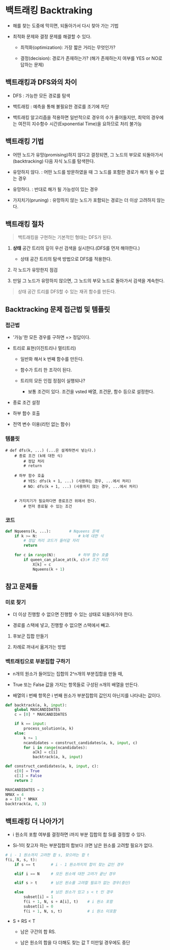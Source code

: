# 백트래킹 Backtraking

- 해를 찾는 도중에 막히면, 되돌아가서 다시 찾아 가는 기법

- 최적화 문제와 결정 문제를 해결할 수 있다.

    - 최적화(optimization): 가장 짧은 거리는 무엇인가?

    - 결정(decision): 경로가 존재하는가? (해가 존재하는지 여부를 YES or NO로 답하는 문제)

## 백트래킹과 DFS와의 차이

- DFS : 가능한 모든 경로를 탐색

- 백트래킹 : 예측을 통해 불필요한 경로를 조기에 차단

- 백트래킹 알고리즘을 적용하면 일반적으로 경우의 수가 줄어들지만, 최악의 경우에는 여전히 지수함수 시간(Exponential Time)을 요하므로 처리 불가능

## 백트래킹 기법

- 어떤 노드가 유망(promising)하지 않다고 결정되면, 그 노드의 부모로 되돌아가서(backtracking) 다음 자식 노드를 탐색한다.

- 유망하지 않다. : 어떤 노드를 방문하였을 때 그 노드를 포함한 경로가 해가 될 수 없는 경우

- 유망하다. : 반대로 해가 될 가능성이 있는 경우

- 가지치기(pruning) : 유망하지 않는 노드가 포함되는 경로는 더 이상 고려하지 않는다.

## 백트래킹 절차

> 백트래킹을 구현하는 기본적인 형태는 DFS가 된다.

1. **상태** 공간 트리의 깊이 우선 검색을 실시한다.(DFS를 먼저 해야한다.)

    - 상태 공간 트리의 탐색 방법으로 DFS를 적용한다.

2. 각 노드가 유망한지 점검

3. 만일 그 노드가 유망하지 않으면, 그 노드의 부모 노드로 돌아가서 검색을 계속한다.

> 상태 공간 트리를 DFS할 수 있는 재귀 함수를 만든다.

## Backtracking 문제 접근법 및 템플릿

### 접근법

- '가능'한 모든 경우를 구하면 => 정답이다.

- 트리로 표현(이진트리나 멀티트리)

    - 일반화 해서 k 번째 함수를 만든다.

    - 함수가 트리 한 조각이 된다.

    - 트리의 모든 인접 정점이 실행되나?

        - 보통 조건이 있다. 조건을 vsted 배열, 조건문, 함수 등으로 설정한다.

- 종료 조건 설정

- 하부 함수 호출

- 전역 변수 이용(리턴 없는 함수)

### 템플릿

```
# def dfs(k, ...) (...은 설계하면서 넣는다.)
    # 종료 조건 (k에 대한 식)
        # 정답 처리
        # return
    
    # 하부 함수 호출
        # YES: dfs(k + 1, ...) (사용하는 경우, ...에서 처리)
        # NO: dfs(k + 1, ...) (사용하지 않는 경우, ...에서 처리)


    # 가지치기가 필요하다면 종료조건 위에서 한다.
        # 먼저 종료될 수 있는 조건
```

### 코드

```python
def Nqueens(k, ...):        # Nqueens 문제
    if k >= N:                  # k에 대한 식
        # 정답 처리 코드가 들어갈 자리
        return
    
    for c in range(N):          # 하부 함수 호출
        if queen_can_place_at(k, c):# 조건 처리
            X[k] = c
            Nqueens(k + 1)
```

## 참고 문제들

### 미로 찾기

- 더 이상 진행할 수 없으면 진행할 수 있는 상태로 되돌아가야 한다. 

- 경로를 스택에 넣고, 진행할 수 없으면 스택에서 빼고.

1. 후보군 집합 만들기

2. 차례로 꺼내서 옮겨가는 방법

### 백트래킹으로 부분집합 구하기

- n개의 원소가 들어있는 집합의 2^n개의 부분집합을 만들 때,

- True 또는 False 값을 가지는 항목들로 구성된 n개의 배열을 만든다.

- 배열의 i 번째 항목은 i 번째 원소가 부분집합의 값인지 아닌지를 나타내는 값이다.

```python
def backtrack(a, k, input):
    global MAXCANDIDATES
    c = [0] * MAXCANDIDATES

    if k == input:
        process_solution(a, k)
    else:
        k += 1
        ncandidates = construct_candidates(a, k, input, c)
        for i in range(ncandidates):
            a[k] = c[i]
            backtrack(a, k, input)

def construct_candidates(a, k, input, c):
    c[0] = True
    c[1] = False
    return 2

MAXCANDIDATES = 2
NMAX = 4
a = [0] * NMAX
backtrack(a, 0, 3)
```

## 백트래킹 더 나아가기

- i 원소의 포함 여부를 결정하면 i까지 부분 집합의 합 Si를 결정할 수 있다.

- Si-1이 찾고자 하는 부분집합의 합보다 크면 남은 원소를 고려할 필요가 없다. 

```python
# i - 1 원소까지 고려한 합 s, 찾으려는 합 t
f(i, N, s, t):
    if s == t       # i - 1 원소까지의 합이 찾는 값인 경우

    elif i == N     # 모든 원소에 대한 고려가 끝난 경우

    elif s > t      # 남은 원소를 고려할 필요가 없는 경우(중단)

    else            # 남은 원소가 있고 s < t 인 경우
        subset[i] = 1
        f(i + 1, N, s + A[i], t)    # i 원소 포함
        subset[i] = 0
        f(i + 1, N, s, t)           # i 원소 미포함
```

- S + RS < T 

    - 남은 구간의 합 RS.
    
    - 남은 원소의 합을 다 더해도 찾는 값 T 미만일 경우에도 중단